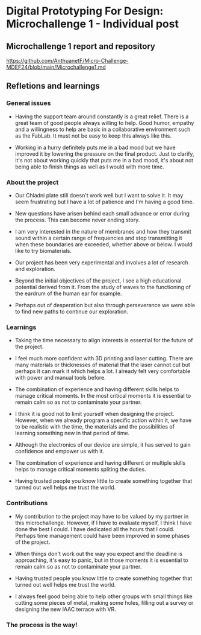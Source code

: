 # **Digital Prototyping For Design: Microchallenge 1 - Individual post**

## Microchallenge 1 report and repository

https://github.com/AnthuanetF/Micro-Challenge-MDEF24/blob/main/Microchallenge1.md


## Refletions and learnings

### General issues

- Having the support team around constantly is a great relief. There is a great team of good people always willing to help. Good humor, empathy and a willingness to help are basic in a collaborative environment such as the FabLab. It must not be easy to keep this always like this.

- Working in a hurry definitely puts me in a bad mood but we have improved it by lowering the pressure on the final product. Just to clarify, it's not about working quickly that puts me in a bad mood, it's about not being able to finish things as well as I would with more time. 

### About the project

- Our Chladni plate still doesn't work well but I want to solve it. It may seem frustrating but I have a lot of patience and I'm having a good time.

- New questions have arisen behind each small advance or error during the process. This can become never ending story.

- I am very interested in the nature of membranes and how they transmit sound within a certain range of frequencies and stop transmitting it when these boundaries are exceeded, whether above or below. I would like to try biomaterials.

- Our project has been very experimental and involves a lot of research and exploration.

- Beyond the initial objectives of the project, I see a high educational potential derived from it. From the study of waves to the functioning of the eardrum of the human ear for example.

- Perhaps out of desperation but also through perseverance we were able to find new paths to continue our exploration.


### Learnings

- Taking the time necessary to align interests is essential for the future of the project.

- I feel much more confident with 3D printing and laser cutting. There are many materials or thicknesses of material that the laser cannot cut but perhaps it can mark it which helps a lot. I already felt very comfortable with power and manual tools before. 

- The combination of experience and having different skills helps to manage critical moments. In the most critical moments it is essential to remain calm so as not to contaminate your partner.

- I think it is good not to limit yourself when designing the project. However, when we already program a specific action within it, we have to be realistic with the time, the materials and the possibilities of learning something new in that period of time.

- Although the electronics of our device are simple, it has served to gain confidence and empower us with it.

- The combination of experience and having different or multiple skills helps to manage critical moments spliting the duties. 

- Having trusted people you know little to create something together that turned out well helps me trust the world.


### Contributions

- My contribution to the project may have to be valued by my partner in this microchallenge. However, if I have to evaluate myself, I think I have done the best I could. I have dedicated all the hours that I could. Perhaps time management could have been improved in some phases of the project.

- When things don't work out the way you expect and the deadline is approaching, it's easy to panic, but in those moments it is essential to remain calm so as not to contaminate your partner.

- Having trusted people you know little to create something together that turned out well helps me trust the world.

- I always feel good being able to help other groups with small things like cutting some pieces of metal, making some holes, filling out a survey or designing the new IAAC terrace with VR.

### The process is the way! 